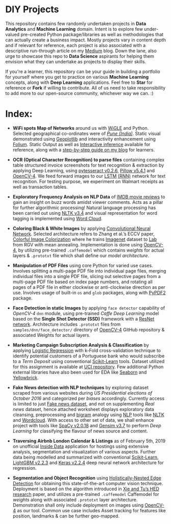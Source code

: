 # DIY Projects
This repository contains few randomly undertaken projects in **Data Analytics** and **Machine Learning** domain. Intent is to explore few under-valued pre-created Python package/libraries as well as methodologies that can actually create a business impact. Mostly projects vary in content depth and if relevant for reference, each project is also associated with a descriptive run-through article on my [Medium](https://medium.com/@neuralnets) blog. Down the lane, also urge to showcase this repo to **Data Science** aspirants for helping them envision what they can undertake as projects to display their skills. 

If you're a learner, this repository can be your guide in building a portfolio for yourself where you get to practice on various **Machine Learning** concepts, along with **Deep Learning** applications. Feel free to **Star** for reference or **Fork** if willing to contribute. All of us need to take responsibility to add more to our open-source community, whichever way we can. :)

# Index:
* **WiFi spots Map of Networks** around us with [WiGLE](https://wigle.net/) and Python. Selected geographical co-ordinates were of *[Pune (India)](https://www.pmc.gov.in/en/geographic-information-systems)*. Static visual demonstrated using [Geoplotlib](https://pypi.org/project/geoplotlib/) and interactivity enhancement using [Folium](https://pypi.org/project/folium/). Static Output as well as [Interactive inference](https://www.youtube.com/watch?v=s1ACNtf6oS0) available for reference, along with a [step-by-step guide on my blog](https://medium.com/@neuralnets/building-a-wifi-spots-map-of-networks-around-you-with-wigle-and-python-5adf72a48140) for learners.

* **OCR (Optical Character Recognition) to parse files** containing complex table structured invoice screenshots for text recognition & extraction by applying Deep Learning, using [pytesseract v0.2.6](https://pypi.org/project/pytesseract/), [Pillow v5.4.1](https://pypi.org/project/Pillow/) and [OpenCV-4](https://pypi.org/project/opencv-python/). We feed forward images to our [LSTM](https://en.wikipedia.org/wiki/Long_short-term_memory) [(RNN)](https://en.wikipedia.org/wiki/Recurrent_neural_network) network for text recognition. For testing purpose, we experiment on Walmart receipts as well as transaction tables.

* **Exploratory Frequency Analysis on NLP Data** of [IMDB movie reviews](https://www.kaggle.com/utathya/imdb-review-dataset) to gain an insight on buzz words amidst viewer comments. Acts as a pillar for further algorithmic processing! Natural language processing has been carried out using [NLTK v3.4](https://pypi.org/project/nltk/) and visual representation for word tagging is implemented using [Word Cloud](https://pypi.org/project/wordcloud/).
 
* **Coloring Black & White Images** by applying [Convolutional Neural Network](https://en.wikipedia.org/wiki/Convolutional_neural_network). Selected architecture refers to Zhang et al.’s ECCV paper, [Colorful Image Colorization](http://richzhang.github.io/colorization/) where he trains [Imagenet](http://image-net.org/) dataset to [Lab](https://en.wikipedia.org/wiki/CIELAB_color_space) from RGV with mean annealing. Implementation is done using [OpenCV-4](https://pypi.org/project/opencv-python/), by utilizing pre-trained `.caffemodel` which contains *weights* for actual layers & `.prototxt` file which shall define our *model architecture*.

* **Manipulation of PDF Files** using core Python for varied use cases. Involves splitting a multi-page PDF file into individual page files, merging individual files into a single PDF file, slicing out selective pages from a multi-page PDF file based on index page numbers, and rotating all pages of a PDF file in either clockwise or anti-clockwise direction as per use. Involves usage of built-in `os` and `glob` packages, along with [PyPDF2](https://pypi.org/project/PyPDF2/) package.

* **Face Detection in static Images** by applying `face detector` capability of *OpenCV-4* `dnn` module, using pre-trained *Caffe Deep Learning* model based on the **Single Shot Detector (SSD)** framework with a [ResNet network](https://en.wikipedia.org/wiki/ResNet). Architecture includes `.prototxt` files from `samples/dnn/face_detector/` directory of [OpenCV-4](https://pypi.org/project/opencv-python/) GitHub repository & associated Weights for actual layers.

* **Marketing Campaign Subscription Analysis & Classification** by applying [Logistic Regression](https://scikit-learn.org/stable/modules/generated/sklearn.linear_model.LogisticRegression.html#sklearn.linear_model.LogisticRegression) with k-Fold cross-validation technique to identify potential customers of a Portuguese bank who would subscribe to a *Term Deposit* using conventional [Scikit-Learn](https://scikit-learn.org/stable/) tools. Dataset utilized for this assignment is available at [UCI repository](https://archive.ics.uci.edu/ml/datasets/bank+marketing). Few additional Python external libraries have also been used for EDA like [Seaborn](https://pypi.org/project/seaborn/) and [Yellowbrick](https://pypi.org/project/yellowbrick/).

* **Fake News detection with NLP techniques** by exploring dataset scraped from various websites during *US Presidential elections of  October 2016* and categorized per *biases* accordingly. Currently access is limited to just [Fake news dataset](https://www.kaggle.com/mrisdal/fake-news), and not on supplementing *Real news* dataset, hence attached worksheet displays exploratory data cleansing, preprocessing and [bigram](https://en.wikipedia.org/wiki/Bigram) analogy using [NLP](https://en.wikipedia.org/wiki/Natural_language_processing) tools like [NLTK](https://pypi.org/project/nltk/) and [Wordcloud](https://pypi.org/project/wordcloud/). With access to other set of data, we shall enhance project with tools like [SpaCy v2.0.18](https://pypi.org/project/spacy/) and [Gensim v3.7](https://pypi.org/project/gensim/) to perform *Deep Learning* for classifying the flavour of news source and content.

* **Traversing Airbnb London Calendar & Listings** as of February 5th, 2019 on unofficial [Inside Data](http://insideairbnb.com/get-the-data.html) application for hostings using extensive analysis, segmentation and visualization of various aspects. Further data being modelled and summarized with conventional [Scikit-Learn](https://scikit-learn.org/stable/), [LightGBM v2.2.3](https://pypi.org/project/lightgbm/) and [Keras v2.2.4](https://pypi.org/project/Keras/) deep neural network architecture for regression.

* **Segmentation and Object Recognition** using [Holistically-Nested Edge Detection](https://arxiv.org/abs/1504.06375) for obtaining this state-of-the-art computer vision technique. Deployment is based on the algorithm introduced in [Xie and Tu’s HED research](https://arxiv.org/abs/1504.06375) paper, and utilizes a pre-trained `.caffemodel` Caffemodel for *weights* along with associated `.prototxt` layer architecture. Demonstration shall only include deployment on images using [OpenCV-4](https://pypi.org/project/opencv-python/) as our tool. Common use case includes Asset tracking for features like position, landmarks & can be further geo-mapped.
